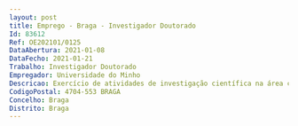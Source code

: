 ```yaml
--- 
layout: post
title: Emprego - Braga - Investigador Doutorado
Id: 83612
Ref: OE202101/0125
DataAbertura: 2021-01-08
DataFecho: 2021-01-21
Trabalho: Investigador Doutorado
Empregador: Universidade do Minho
Descricao: Exercício de atividades de investigação científica na área científica de Ciência e Engenharia de Polímeros e Compósitos, no âmbito da celebração do Contrato Programa com a Fundação para a Ciência e Tecnologia (FCT) para financiamento plurianual 2020 2023 das suas atividades de I&D, Ref.ªUIDP 05256 2020, financiado pela Fundação para Ciência e Tecnologia (FCT) I.P.), através de fundos nacionais (OE) e, quando elegível, cofinanciado por fundos comunitários com vista a desenvolver e caraterizar novos sistemas poliméricos biodegradáveis para diferentes aplicações.
CodigoPostal: 4704-553 BRAGA
Concelho: Braga
Distrito: Braga
--- 
```

